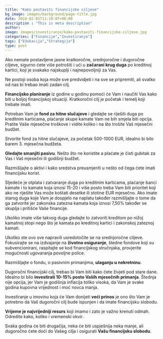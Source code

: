 ```yaml
---
title: "Kako postaviti financijske ciljeve"
bg_image: images/background/page-title.jpg
date: 2024-02-01T11:10:07+06:00
description : "This is meta description"
author:
image: images/investiranje/kako-postaviti-financijske-ciljeve.jpg
categories: ["Financije","Investiranje"]
tags: ["Edukacija","Strategija"]
type: post
---
```

Ako nemate postavljene jasne kratkoročne, srednjoročne i dugoročne ciljeve, sigurno ćete više potrošiti i ući u **začarani krug duga** po kreditnoj kartici, koji je svakako najskuplji i najnepovoljniji za Vas.

Ne postoji osoba koja može sve predvidjeti i na sve se pripremiti, ali svatko od nas bi trebao imati zadan cilj.

**Financijsko planiranje** iz godine u godinu pomoći će Vam i naučiti Vas kako biti u boljoj financijskoj situaciji. Kratkoročni cilj je početak i temelj koji trebate imati.

Potreban Vam je **fond za hitne slučajeve** i gledajte se riješiti duga po kreditnim karticama, plaćanje skupe kamate Vam ne bih smjela biti opcija. Pratite Vaše mjesečne troškove i vidite koliko i na što trošite Vaš mjesečni budžet.

Stvorite fond za hitne slučajeve, za početak 500-1000 EUR, idealno bi bilo barem 3. mjesečna budžeta.

**Gledajte smanjiti pasivu**. Nešto što ne koristite a plaćate je čisti gubitak za Vas i Vaš mjesečni ili godišnji budžet.

Razmišljajte o aktivi i kako sredstva preusmjeriti u nešto od čega ćete imati financijsku korist.

Sljedeće je otplata i zatvaranje duga po kreditnim karticama, plaćanje banci kamate i to kamate koja iznosi 15-20 i više posto treba Vam biti prioritet koji ako ne riješite Vas može koštati desetke ili stotine EUR mjesečno. Ako imate starog duga koje Vam je dospjelo na naplatu također razmišljajte o tome da ga zatvorite jer zakonska zatezna kamata koja iznosi 7,50% također se skuplja i pritišće Vaše financije.

Ukoliko imate više takvog duga gledajte to zatvoriti kreditom po nižoj kamatnoj stopi nego što je kamata po kreditnoj kartici i zakonskoj zateznoj kamati.

Ukoliko ste ovo sve napravili usredotočite se na srednjoročne ciljeve. Fokusirajte se na izdvajanje na **životno osiguranje**, štedne fondove koji su subvencionirani, raspitajte se kod financijskog stručnjaka, provjerite mogućnosti ugovaranja povoljne police.

Razmišljajte o fondu, o pasivnim primanjima, **ulaganju u nekretninu**.

Dugoročni financijski cilj, trebao bi Vam biti kako ćete živjeti pod stare dane. Idealno bi bilo **investirati 10-15% posto Vaših mjesečnih primanja**. Štednja nije opcija, jer Vam je godišnja inflacija toliko visoka, da Vam je svake godina kupovna vrijednost i moć novca manja.

Investiranje u imovinu koja će Vam donijeti **veći prinos** je ono što Vam je potrebno da Vaš dugoročni cilj bude ispunjen i da imate financijsku slobodu.

**Vrijeme je najvrijedniji resurs** koji imamo i zato je važno krenuti odmah. Odredite kako, koliko i vremenski okvir. 

Svaka godina će biti drugačija, neka će biti uspješnija neka manje, ali dugoročno ćete doći do Vašeg
cilja i osigurati **Vašu financijsku slobodu**.